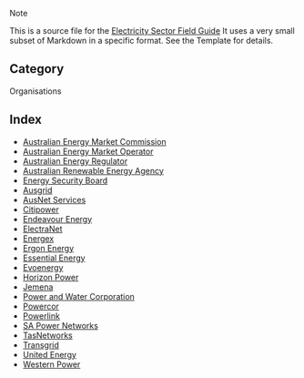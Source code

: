 > [!NOTE] 
> This is a source file for the [Electricity Sector Field Guide](https://grahamlea.github.io/Electricity-Sector-Field-Guide/)
> It uses a very small subset of Markdown in a specific format. See the Template for details.

## Category
Organisations

## Index
- [Australian Energy Market Commission](Australian_Energy_Market_Commission.md)
- [Australian Energy Market Operator](Australian_Energy_Market_Operator.md)
- [Australian Energy Regulator](Australian_Energy_Regulator.md)
- [Australian Renewable Energy Agency](Australian_Renewable_Energy_Agency.md)
- [Energy Security Board](Energy_Security_Board.md)
- [Ausgrid](Ausgrid.md)
- [AusNet Services](AusNet_Services.md)
- [Citipower](Citipower.md)
- [Endeavour Energy](Endeavour_Energy.md)
- [ElectraNet](ElectraNet.md)
- [Energex](Energex.md)
- [Ergon Energy](Ergon_Energy.md)
- [Essential Energy](Essential_Energy.md)
- [Evoenergy](Evoenergy.md)
- [Horizon Power](Horizon_Power.md)
- [Jemena](Jemena.md)
- [Power and Water Corporation](Power_and_Water_Corporation.md)
- [Powercor](Powercor.md)
- [Powerlink](Powerlink.md)
- [SA Power Networks](SA_Power_Networks.md)
- [TasNetworks](TasNetworks.md)
- [Transgrid](Transgrid.md)
- [United Energy](United_Energy.md)
- [Western Power](Western_Power.md)
